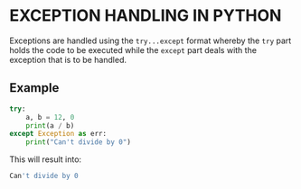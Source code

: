 # EXCEPTION HANDLING IN PYTHON

Exceptions are handled using the `try...except` format whereby the `try` part holds the code to be executed while the `except` part deals with the exception that is to be handled.

## Example

```python
try:
	a, b = 12, 0
	print(a / b)
except Exception as err:
	print("Can't divide by 0")
```

This will result into:
```python
Can't divide by 0
```
